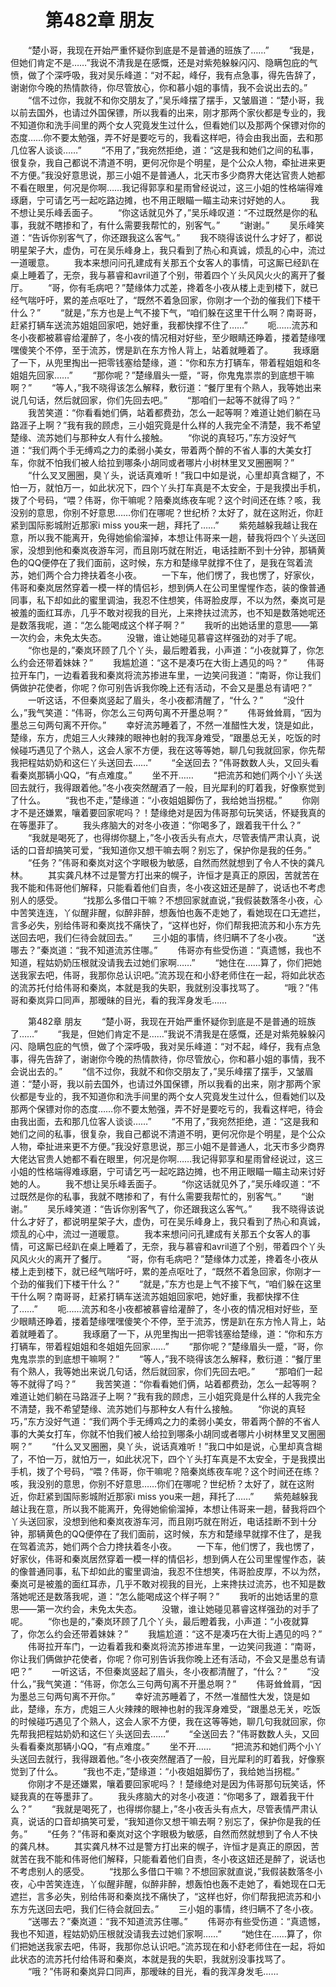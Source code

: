 # 　　第482章 朋友
　　“楚小哥，我现在开始严重怀疑你到底是不是普通的班族了……”
　　“我是，但她们肯定不是……”我说不清我是在感慨，还是对紫苑躲躲闪闪、隐瞒包庇的气愤，做了个深呼吸，我对吴乐峰道：“对不起，峰仔，我有点急事，得先告辞了，谢谢你今晚的热情款待，你尽管放心，你和慕小姐的事情，我不会说出去的。”
　　“信不过你，我就不和你交朋友了，”吴乐峰摆了摆手，又皱眉道：“楚小哥，我以前去国外，也请过外国保镖，所以我看的出来，刚才那两个家伙都是专业的，我不知道你和洗手间里的两个女人究竟发生过什么，但看她们以及那两个保镖对你的态度……你不要太勉强，弄不好是要吃亏的，我看这样吧，待会由我出面，去和那几位客人谈谈……”
　　“不用了，”我宛然拒绝，道：“这是我和她们之间的私事，很复杂，我自己都说不清道不明，更何况你是个明星，是个公众人物，牵扯进来更不方便。”我没好意思说，那三小姐不是普通人，北天市多少商界大佬达官贵人她都不看在眼里，何况是你啊……我记得郭享和星雨曾经说过，这三小姐的性格端得难琢磨，宁可请乞丐一起吃路边摊，也不用正眼瞄一瞄主动来讨好她的人。
　　我不想让吴乐峰丢面子。
　　“你这话就见外了，”吴乐峰叹道：“不过既然是你的私事，我就不瞎掺和了，有什么需要我帮忙的，别客气。”
　　“谢谢。”
　　吴乐峰笑道：“告诉你别客气了，你还跟我这么客气。”
　　我不晓得该说什么才好了，都说明星架子大，虚伪，可在吴乐峰身上，我只看到了热心和真诚，烦乱的心中，流过一道暖意。
　　我本来想问问孔建成有关那五个女客人的事情，可这厮已经趴在桌上睡着了，无奈，我与慕睿和avril道了个别，带着四个丫头风风火火的离开了餐厅。
　　“哥，你有毛病吧？”楚缘体力忒差，搀着冬小夜从楼上走到楼下，就已经气喘吁吁，累的差点呕吐了，“既然不着急回家，你刚才一个劲的催我们下楼干什么？”
　　“就是，”东方也是上气不接下气，“咱们躲在这里干什么啊？南哥哥，赶紧打辆车送流苏姐姐回家吧，她好重，我都快撑不住了……”
　　呃……流苏和冬小夜都被慕睿给灌醉了，冬小夜的情况相对好些，至少眼睛还睁着，搂着楚缘嘿嘿傻笑个不停，至于流苏，愣是趴在东方怜人背上，站着就睡着了。
　　我琢磨了一下，从兜里掏出一把零钱塞给楚缘，道：“你和东方打辆车，带着程姐姐和冬姐姐先回家……”
　　“那你呢？”楚缘眉头一蹙，“哥，你鬼鬼祟祟的到底想干嘛啊？”
　　“等人，”我不晓得该怎么解释，敷衍道：“餐厅里有个熟人，我等她出来说几句话，然后就回家，你们先回去吧。”
　　“那咱们一起等不就得了吗？”
　　我苦笑道：“你看看她们俩，站着都费劲，怎么一起等啊？难道让她们躺在马路涯子上啊？”我有我的顾虑，三小姐究竟是什么样的人我完全不清楚，我不希望楚缘、流苏她们与那种女人有什么接触。
　　“你说的真轻巧，”东方没好气道：“我们两个手无缚鸡之力的柔弱小美女，带着两个醉的不省人事的大美女打车，你就不怕我们被人给拉到哪条小胡同或者哪片小树林里叉叉圈圈啊？”
　　“什么叉叉圈圈，臭丫头，说话真难听！”我口中如是说，心里却真含糊了，不怕一万，就怕万一，如此状况下，四个丫头打车真是不太安全，于是我摸出手机，拨了个号码，“喂？伟哥，你干嘛呢？陪秦岚练夜车呢？这个时间还在练？咳，我没别的意思，你别不好意思……你们在哪呢？世纪桥？太好了，就在这附近，你赶紧到国际影城附近那家i miss you来一趟，拜托了……”
　　紫苑越躲我越让我在意，所以我不能离开，免得她偷偷溜掉，本想让伟哥来一趟，替我将四个丫头送回家，没想到他和秦岚夜游车河，而且刚巧就在附近，电话挂断不到十分钟，那辆黄色的QQ便停在了我们面前，这时候，东方和楚缘早就撑不住了，是我在驾着流苏，她们两个合力搀扶着冬小夜。
　　一下车，他们愣了，我也愣了，好家伙，伟哥和秦岚居然穿着一模一样的情侣衫，想到俩人在公司里惺惺作态，装的像普通同事，私下却如此的蜜里调油，我忍不住想笑，伟哥脸皮厚，不以为然，秦岚可是被羞的面红耳赤，几乎不敢对视我的目光，上来搀扶过流苏，也不知是数落她呢还是数落我呢，道：“怎么能喝成这个样子啊？”
　　我听的出她话里的意思——第一次约会，未免太失态。
　　没辙，谁让她碰见慕睿这样强劲的对手了呢。
　　“你也是的，”秦岚环顾了几个丫头，最后瞪着我，小声道：“小夜就算了，你怎么约会还带着妹妹？”
　　我尴尬道：“这不是凑巧在大街上遇见的吗？”
　　伟哥拉开车门，一边看着我和秦岚将流苏掺进车里，一边笑问我道：“南哥，你让我们俩做护花使者，你呢？你可别告诉我你晚上还有活动，不会又是墨总有请吧？”
　　一听这话，不但秦岚竖起了眉头，冬小夜都清醒了，“什么？”
　　“没什么，”我气笑道：“伟哥，你怎么三句两句离不开墨总啊？”
　　伟哥耸耸肩，“因为墨总三句两句离不开你。”
　　幸好流苏睡着了，不然一准醋性大发，饶是如此，楚缘，东方，虎姐三人火辣辣的眼神也射的我浑身难受，“跟墨总无关，吃饭的时候碰巧遇见了个熟人，这会人家不方便，我在这等等她，聊几句我就回家，你先帮我把程姑奶奶和这仨丫头送回去……”
　　“全送回去？”伟哥数数人头，又回头看看秦岚那辆小QQ，“有点难度。”
　　坐不开……
　　“把流苏和她们两个小丫头送回去就行，我得跟着他。”冬小夜突然醒酒了一般，目光犀利的盯着我，好像察觉到了什么。
　　“我也不走，”楚缘道：“小夜姐姐脚伤了，我给她当拐棍。”
　　你刚才不是还嫌累，嚷着要回家呢吗？！楚缘绝对是因为伟哥那句玩笑话，怀疑我真的在等墨菲了。
　　我头疼脑大的对冬小夜道：“你喝多了，跟着我干什么？”
　　“我就是喝死了，也得绑你腿上，”冬小夜舌头有点大，尽管表情严肃认真，说话的口音却搞笑可爱，“我知道你又想干嘛去啊？别忘了，保护你是我的任务。”
　　“任务？”伟哥和秦岚对这个字眼极为敏感，自然而然就想到了令人不快的龚凡林。
　　其实龚凡林不过是警方打出来的幌子，许恒才是真正的原因，苦就苦在我不能和伟哥他们解释，只能看着他们自责，冬小夜这妞还是醉了，说话也不考虑别人的感受。
　　“找那么多借口干嘛？不想回家就直说，”我假装数落冬小夜，心中苦笑连连，丫似醒非醒，似醉非醉，想轰怕也轰不走她了，看她现在口无遮拦，言多必失，别给伟哥和秦岚找不痛快了，“这样也好，你们帮我把流苏和小东方先送回去吧，我们仨待会就回去。”
　　三小姐的事情，终归瞒不了冬小夜。
　　“送哪去？”秦岚道：“我不知道流苏住哪。”
　　伟哥亦有些受伤道：“真遗憾，我也不知道，程姑奶奶压根就没请我去过她们家啊……”
　　“她住在……算了，你们把她送我家去吧，伟哥，我那你总认识吧。”流苏现在和小舒老师住在一起，将如此状态的流苏托付给伟哥和秦岚，本就是我的失职，我就别没事找骂了。
　　“哦？”伟哥和秦岚异口同声，那暧昧的目光，看的我浑身发毛……

　　第482章 朋友
　　“楚小哥，我现在开始严重怀疑你到底是不是普通的班族了……”
　　“我是，但她们肯定不是……”我说不清我是在感慨，还是对紫苑躲躲闪闪、隐瞒包庇的气愤，做了个深呼吸，我对吴乐峰道：“对不起，峰仔，我有点急事，得先告辞了，谢谢你今晚的热情款待，你尽管放心，你和慕小姐的事情，我不会说出去的。”
　　“信不过你，我就不和你交朋友了，”吴乐峰摆了摆手，又皱眉道：“楚小哥，我以前去国外，也请过外国保镖，所以我看的出来，刚才那两个家伙都是专业的，我不知道你和洗手间里的两个女人究竟发生过什么，但看她们以及那两个保镖对你的态度……你不要太勉强，弄不好是要吃亏的，我看这样吧，待会由我出面，去和那几位客人谈谈……”
　　“不用了，”我宛然拒绝，道：“这是我和她们之间的私事，很复杂，我自己都说不清道不明，更何况你是个明星，是个公众人物，牵扯进来更不方便。”我没好意思说，那三小姐不是普通人，北天市多少商界大佬达官贵人她都不看在眼里，何况是你啊……我记得郭享和星雨曾经说过，这三小姐的性格端得难琢磨，宁可请乞丐一起吃路边摊，也不用正眼瞄一瞄主动来讨好她的人。
　　我不想让吴乐峰丢面子。
　　“你这话就见外了，”吴乐峰叹道：“不过既然是你的私事，我就不瞎掺和了，有什么需要我帮忙的，别客气。”
　　“谢谢。”
　　吴乐峰笑道：“告诉你别客气了，你还跟我这么客气。”
　　我不晓得该说什么才好了，都说明星架子大，虚伪，可在吴乐峰身上，我只看到了热心和真诚，烦乱的心中，流过一道暖意。
　　我本来想问问孔建成有关那五个女客人的事情，可这厮已经趴在桌上睡着了，无奈，我与慕睿和avril道了个别，带着四个丫头风风火火的离开了餐厅。
　　“哥，你有毛病吧？”楚缘体力忒差，搀着冬小夜从楼上走到楼下，就已经气喘吁吁，累的差点呕吐了，“既然不着急回家，你刚才一个劲的催我们下楼干什么？”
　　“就是，”东方也是上气不接下气，“咱们躲在这里干什么啊？南哥哥，赶紧打辆车送流苏姐姐回家吧，她好重，我都快撑不住了……”
　　呃……流苏和冬小夜都被慕睿给灌醉了，冬小夜的情况相对好些，至少眼睛还睁着，搂着楚缘嘿嘿傻笑个不停，至于流苏，愣是趴在东方怜人背上，站着就睡着了。
　　我琢磨了一下，从兜里掏出一把零钱塞给楚缘，道：“你和东方打辆车，带着程姐姐和冬姐姐先回家……”
　　“那你呢？”楚缘眉头一蹙，“哥，你鬼鬼祟祟的到底想干嘛啊？”
　　“等人，”我不晓得该怎么解释，敷衍道：“餐厅里有个熟人，我等她出来说几句话，然后就回家，你们先回去吧。”
　　“那咱们一起等不就得了吗？”
　　我苦笑道：“你看看她们俩，站着都费劲，怎么一起等啊？难道让她们躺在马路涯子上啊？”我有我的顾虑，三小姐究竟是什么样的人我完全不清楚，我不希望楚缘、流苏她们与那种女人有什么接触。
　　“你说的真轻巧，”东方没好气道：“我们两个手无缚鸡之力的柔弱小美女，带着两个醉的不省人事的大美女打车，你就不怕我们被人给拉到哪条小胡同或者哪片小树林里叉叉圈圈啊？”
　　“什么叉叉圈圈，臭丫头，说话真难听！”我口中如是说，心里却真含糊了，不怕一万，就怕万一，如此状况下，四个丫头打车真是不太安全，于是我摸出手机，拨了个号码，“喂？伟哥，你干嘛呢？陪秦岚练夜车呢？这个时间还在练？咳，我没别的意思，你别不好意思……你们在哪呢？世纪桥？太好了，就在这附近，你赶紧到国际影城附近那家i miss you来一趟，拜托了……”
　　紫苑越躲我越让我在意，所以我不能离开，免得她偷偷溜掉，本想让伟哥来一趟，替我将四个丫头送回家，没想到他和秦岚夜游车河，而且刚巧就在附近，电话挂断不到十分钟，那辆黄色的QQ便停在了我们面前，这时候，东方和楚缘早就撑不住了，是我在驾着流苏，她们两个合力搀扶着冬小夜。
　　一下车，他们愣了，我也愣了，好家伙，伟哥和秦岚居然穿着一模一样的情侣衫，想到俩人在公司里惺惺作态，装的像普通同事，私下却如此的蜜里调油，我忍不住想笑，伟哥脸皮厚，不以为然，秦岚可是被羞的面红耳赤，几乎不敢对视我的目光，上来搀扶过流苏，也不知是数落她呢还是数落我呢，道：“怎么能喝成这个样子啊？”
　　我听的出她话里的意思——第一次约会，未免太失态。
　　没辙，谁让她碰见慕睿这样强劲的对手了呢。
　　“你也是的，”秦岚环顾了几个丫头，最后瞪着我，小声道：“小夜就算了，你怎么约会还带着妹妹？”
　　我尴尬道：“这不是凑巧在大街上遇见的吗？”
　　伟哥拉开车门，一边看着我和秦岚将流苏掺进车里，一边笑问我道：“南哥，你让我们俩做护花使者，你呢？你可别告诉我你晚上还有活动，不会又是墨总有请吧？”
　　一听这话，不但秦岚竖起了眉头，冬小夜都清醒了，“什么？”
　　“没什么，”我气笑道：“伟哥，你怎么三句两句离不开墨总啊？”
　　伟哥耸耸肩，“因为墨总三句两句离不开你。”
　　幸好流苏睡着了，不然一准醋性大发，饶是如此，楚缘，东方，虎姐三人火辣辣的眼神也射的我浑身难受，“跟墨总无关，吃饭的时候碰巧遇见了个熟人，这会人家不方便，我在这等等她，聊几句我就回家，你先帮我把程姑奶奶和这仨丫头送回去……”
　　“全送回去？”伟哥数数人头，又回头看看秦岚那辆小QQ，“有点难度。”
　　坐不开……
　　“把流苏和她们两个小丫头送回去就行，我得跟着他。”冬小夜突然醒酒了一般，目光犀利的盯着我，好像察觉到了什么。
　　“我也不走，”楚缘道：“小夜姐姐脚伤了，我给她当拐棍。”
　　你刚才不是还嫌累，嚷着要回家呢吗？！楚缘绝对是因为伟哥那句玩笑话，怀疑我真的在等墨菲了。
　　我头疼脑大的对冬小夜道：“你喝多了，跟着我干什么？”
　　“我就是喝死了，也得绑你腿上，”冬小夜舌头有点大，尽管表情严肃认真，说话的口音却搞笑可爱，“我知道你又想干嘛去啊？别忘了，保护你是我的任务。”
　　“任务？”伟哥和秦岚对这个字眼极为敏感，自然而然就想到了令人不快的龚凡林。
　　其实龚凡林不过是警方打出来的幌子，许恒才是真正的原因，苦就苦在我不能和伟哥他们解释，只能看着他们自责，冬小夜这妞还是醉了，说话也不考虑别人的感受。
　　“找那么多借口干嘛？不想回家就直说，”我假装数落冬小夜，心中苦笑连连，丫似醒非醒，似醉非醉，想轰怕也轰不走她了，看她现在口无遮拦，言多必失，别给伟哥和秦岚找不痛快了，“这样也好，你们帮我把流苏和小东方先送回去吧，我们仨待会就回去。”
　　三小姐的事情，终归瞒不了冬小夜。
　　“送哪去？”秦岚道：“我不知道流苏住哪。”
　　伟哥亦有些受伤道：“真遗憾，我也不知道，程姑奶奶压根就没请我去过她们家啊……”
　　“她住在……算了，你们把她送我家去吧，伟哥，我那你总认识吧。”流苏现在和小舒老师住在一起，将如此状态的流苏托付给伟哥和秦岚，本就是我的失职，我就别没事找骂了。
　　“哦？”伟哥和秦岚异口同声，那暧昧的目光，看的我浑身发毛……
